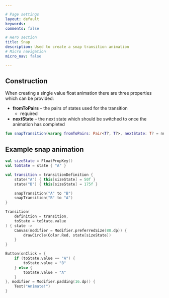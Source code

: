 ```yaml
---

# Page settings
layout: default
keywords:
comments: false

# Hero section
title: Snap
description: Used to create a snap transition animation
# Micro navigation
micro_nav: false

---
```


## Construction

When creating a single value float animation there are three properties which can be provided:

* **fromToPairs** – the pairs of states used for the transition
  * required
* **nextState** – the next state which should be switched to once the animation has completed

```kotlin
fun snapTransition(vararg fromToPairs: Pair<T?, T?>, nextState: T? = null)
```

## Example snap animation

```kotlin
val sizeState = FloatPropKey()
val toState = state { "A" }

val transition = transitionDefinition {
    state("A") { this[sizeState] = 50f }
    state("B") { this[sizeState] = 175f }

    snapTransition("A" to "B")
    snapTransition("B" to "A")
}

Transition(
    definition = transition,
    toState = toState.value
) { state ->
    Canvas(modifier = Modifier.preferredSize(80.dp)) {
        drawCircle(Color.Red, state[sizeState])
    }
}

Button(onClick = {
    if (toState.value == "A") {
        toState.value = "B"
    } else {
        toState.value = "A"
    }
}, modifier = Modifier.padding(16.dp)) {
    Text("Animate!")
}
```
